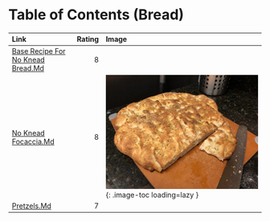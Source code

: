 # Table of Contents (Bread)

| Link                                                                     |   Rating | Image                                                                           |
|:-------------------------------------------------------------------------|---------:|:--------------------------------------------------------------------------------|
| [Base Recipe For No Knead Bread.Md](./base_recipe_for_no_knead_bread.md) |        8 | <!-- TODO: Capture image -->                                                    |
| [No Knead Focaccia.Md](./no_knead_focaccia.md)                           |        8 | ![no_knead_focaccia.jpeg](./no_knead_focaccia.jpeg){: .image-toc loading=lazy } |
| [Pretzels.Md](./pretzels.md)                                             |        7 | <!-- TODO: Capture image -->                                                    |
